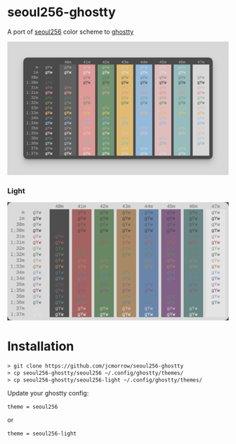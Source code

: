 # seoul256-ghostty

A port of [seoul256](https://github.com/junegunn/seoul256.vim) color scheme to
[ghostty](https://ghostty.org/)

![Screenshot of running colortest inside of a terminal running the seoul256 colorscheme](./colortest.png)

### Light

![Screenshot of running colortest inside of a terminal running the seoul256-light colorscheme](./colortest-light.png)

# Installation

```
> git clone https://github.com/jcmorrow/seoul256-ghostty
> cp seoul256-ghostty/seoul256 ~/.config/ghostty/themes/
> cp seoul256-ghostty/seoul256-light ~/.config/ghostty/themes/
```

Update your ghostty config:

```
theme = seoul256
```

or

```
theme = seoul256-light
```
